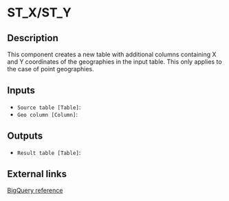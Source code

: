 
# ST_X/ST_Y
## Description

 This component creates a new table with additional columns containing X and Y coordinates
 of the geographies in the input table. This only applies to the case of point geographies.
 
## Inputs
* `Source table [Table]`: 
* `Geo column [Column]`: 

## Outputs
* `Result table [Table]`: 

## External links
[BigQuery reference](https://cloud.google.com/bigquery/docs/reference/standard-sql/geography_functions#st_x)
      
